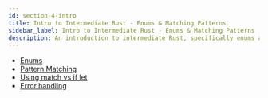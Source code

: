 ```yaml
---
id: section-4-intro
title: Intro to Intermediate Rust - Enums & Matching Patterns
sidebar_label: Intro to Intermediate Rust - Enums & Matching Patterns
description: An introduction to intermediate Rust, specifically enums and how to utilize matching patterns.
---
```


- [Enums](./enums.md)
- [Pattern Matching](./pattern-matching.md)
- [Using match vs if let](./match.md)
- [Error handling](./error-handling.md)

